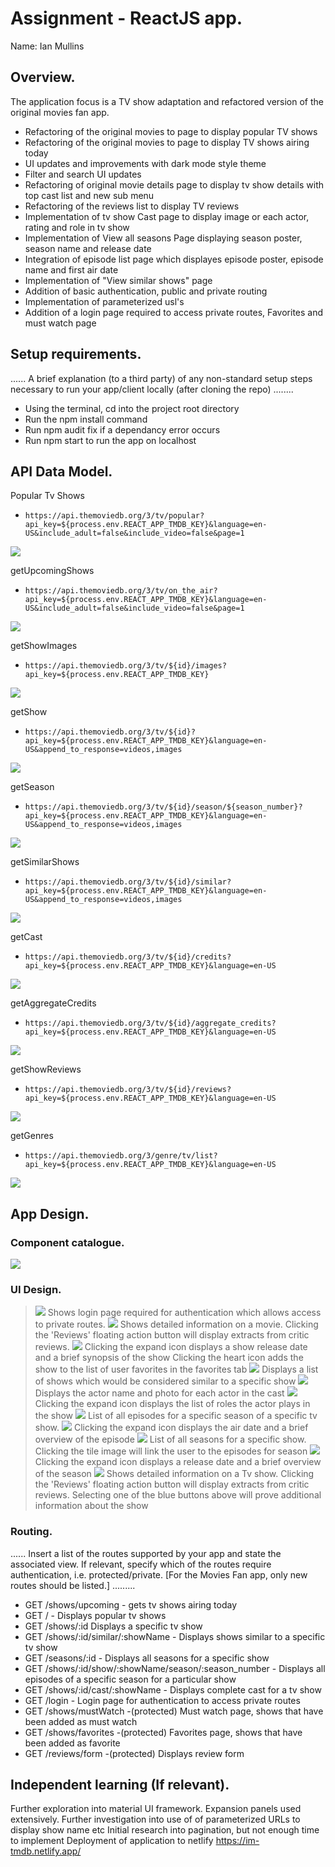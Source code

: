 # Assignment - ReactJS app.

Name: Ian Mullins

## Overview.

The application focus is a TV show adaptation and refactored version of the original movies fan app.

- Refactoring of the original movies to page to display popular TV shows
- Refactoring of the original movies to page to display TV shows airing today
- UI updates and improvements with dark mode style theme
- Filter and search UI updates
- Refactoring of original movie details page to display tv show details with top cast list and new sub menu
- Refactoring of the reviews list to display TV reviews
- Implementation of tv show Cast page to display image or each actor, rating and role in tv show
- Implementation of View all seasons Page displaying season poster, season name and release date
- Integration of episode list page which displayes episode poster, episode name and first air date
- Implementation of "View similar shows" page
- Addition of basic authentication, public and private routing
- Implementation of parameterized usl's
- Addition of a login page required to access private routes, Favorites and must watch page

## Setup requirements.

...... A brief explanation (to a third party) of any non-standard setup steps necessary to run your app/client locally (after cloning the repo) ........

- Using the terminal, cd into the project root directory
- Run the npm install command
- Run npm audit fix if a dependancy error occurs
- Run npm start to run the app on localhost

## API Data Model.

Popular Tv Shows

- `https://api.themoviedb.org/3/tv/popular?api_key=${process.env.REACT_APP_TMDB_KEY}&language=en-US&include_adult=false&include_video=false&page=1`

![][popularshows]

getUpcomingShows

- `https://api.themoviedb.org/3/tv/on_the_air?api_key=${process.env.REACT_APP_TMDB_KEY}&language=en-US&include_adult=false&include_video=false&page=1`

![][getupcomingshows]

getShowImages

- `https://api.themoviedb.org/3/tv/${id}/images?api_key=${process.env.REACT_APP_TMDB_KEY}`

![][getshowimages]

getShow

- `https://api.themoviedb.org/3/tv/${id}?api_key=${process.env.REACT_APP_TMDB_KEY}&language=en-US&append_to_response=videos,images`

![][getashow]

getSeason

- `https://api.themoviedb.org/3/tv/${id}/season/${season_number}?api_key=${process.env.REACT_APP_TMDB_KEY}&language=en-US&append_to_response=videos,images`

![][getseason]

getSimilarShows

- `https://api.themoviedb.org/3/tv/${id}/similar?api_key=${process.env.REACT_APP_TMDB_KEY}&language=en-US&append_to_response=videos,images`

![][getsimilarshows]

getCast

- `https://api.themoviedb.org/3/tv/${id}/credits?api_key=${process.env.REACT_APP_TMDB_KEY}&language=en-US`

![][getcast]

getAggregateCredits

- `https://api.themoviedb.org/3/tv/${id}/aggregate_credits?api_key=${process.env.REACT_APP_TMDB_KEY}&language=en-US`

![][getaggregatecredits]

getShowReviews

- `https://api.themoviedb.org/3/tv/${id}/reviews?api_key=${process.env.REACT_APP_TMDB_KEY}&language=en-US`

![][getshowreviews]

getGenres

- `https://api.themoviedb.org/3/genre/tv/list?api_key=${process.env.REACT_APP_TMDB_KEY}&language=en-US`

![][gettvshowgenres]

## App Design.

### Component catalogue.

![][storybook]

### UI Design.

> ![][login]
> Shows login page required for authentication which allows access to private routes.
> ![][popularshows]
> Shows detailed information on a movie. Clicking the 'Reviews' floating action button will display extracts from critic reviews.
> ![][popularshows2]
> Clicking the expand icon displays a show release date and a brief synopsis of the show
> Clicking the heart icon adds the show to the list of user favorites in the favorites tab
> ![][similarshows]
> Displays a list of shows which would be considered similar to a specific show
> ![][viewcast]
> Displays the actor name and photo for each actor in the cast
> ![][viewcast2]
> Clicking the expand icon displays the list of roles the actor plays in the show
> ![][viewepisodes]
> List of all episodes for a specific season of a specific tv show.
> ![][viewepisodes2]
> Clicking the expand icon displays the air date and a brief overview of the episode
> ![][viewseasons]
> List of all seasons for a specific show.
> Clicking the tile image will link the user to the episodes for season
> ![][viewseasons2]
> Clicking the expand icon displays a release date and a brief overview of the season
> ![][viewshow]
> Shows detailed information on a Tv show. Clicking the 'Reviews' floating action button will display extracts from critic reviews.
> Selecting one of the blue buttons above will prove additional information about the show

### Routing.

...... Insert a list of the routes supported by your app and state the associated view. If relevant, specify which of the routes require authentication, i.e. protected/private. [For the Movies Fan app, only new routes should be listed.] .........

- GET /shows/upcoming - gets tv shows airing today
- GET / - Displays popular tv shows
- GET /shows/:id Displays a specific tv show
- GET /shows/:id/similar/:showName - Displays shows similar to a specific tv show
- GET /seasons/:id - Displays all seasons for a specific show
- GET /shows/:id/show/:showName/season/:season_number - Displays all episodes of a specific season for a particular show
- GET /shows/:id/cast/:showName - Displays complete cast for a tv show
- GET /login - Login page for authentication to access private routes
- GET /shows/mustWatch -(protected) Must watch page, shows that have been added as must watch
- GET /shows/favorites -(protected) Favorites page, shows that have been added as favorite
- GET /reviews/form -(protected) Displays review form

## Independent learning (If relevant).

Further exploration into material UI framework. Expansion panels used extensively.
Further investigation into use of of parameterized URLs to display show name etc
Initial research into pagination, but not enough time to implement
Deployment of application to netlify https://im-tmdb.netlify.app/

[model]: ./data.jpg
[view]: ./view.png
[stories]: ./storybook.png
[popularshows]: ./popularShows.JPG
[getupcomingshows]: ./getUpcomingShows.JPG
[getshowimages]: ./getShowImages.JPG
[getcast]: ./getCast.JPG
[getashow]: ./getaShow.JPG
[getseason]: ./getaSeason.JPG
[getsimilarshows]: ./getSimilarShows.JPG
[getaggregatecredits]: ./getAggregateCredits.JPG
[getshowreviews]: ./getShowReviews.JPG
[gettvshowgenres]: ./getTvShowGenres.JPG
[login]: ./login.JPG
[popularshows]: ./popularshows.JPG
[popularshows2]: ./popularshows2.JPG
[similarshows]: ./similarshows.JPG
[viewcast]: ./viewcast.JPG
[viewcast2]: ./viewcast2.JPG
[viewepisodes]: ./viewepisodes.JPG
[viewepisodes2]: ./viewepisodes2.JPG
[viewseasons]: ./viewseasons.JPG
[viewseasons2]: ./viewseasons2.JPG
[viewshow]: ./viewshow.JPG
[storybook]: ./storybook.JPG
